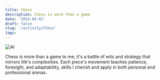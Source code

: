 ```yaml
---
title: Chess
description: Chess is more than a game
date: '2024-04-01'
draft: false
slug: '/activity/Chess'
tags:
---
```


![AI](/Chess.png)

Chess is more than a game to me; it's a battle of wits and strategy that mirrors life's complexities. Each piece's movement teaches patience, foresight, and adaptability, skills I cherish and apply in both personal and professional arenas.
